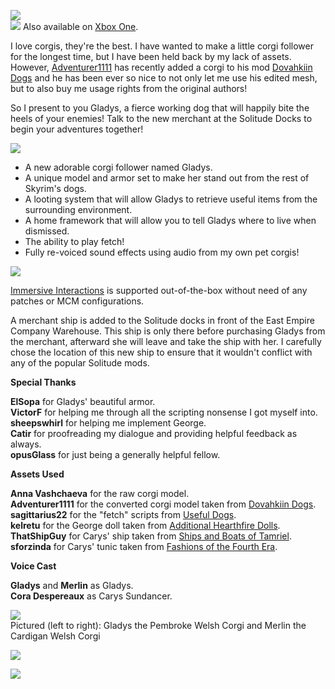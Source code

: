 ![](https://raw.githubusercontent.com/PierreDespereaux/PierreDespereaux/master/assets/images/banners/Gladys%20the%20Corgi.png)\
[![](https://raw.githubusercontent.com/PierreDespereaux/PierreDespereaux/master/assets/images/Xbox%20Tiny.png)](https://bethesda.net/en/mods/skyrim/mod-detail/4217662) Also available on [Xbox One](https://bethesda.net/en/mods/skyrim/mod-detail/4217662).

I love corgis, they're the best. I have wanted to make a little corgi follower for the longest time, but I have been held back by my lack of assets. However, [Adventurer1111](https://www.nexusmods.com/skyrimspecialedition/users/49731726) has recently added a corgi to his mod [Dovahkiin Dogs](https://www.nexusmods.com/skyrimspecialedition/mods/40885) and he has been ever so nice to not only let me use his edited mesh, but to also buy me usage rights from the original authors!

So I present to you Gladys, a fierce working dog that will happily bite the heels of your enemies! Talk to the new merchant at the Solitude Docks to begin your adventures together!

![](https://raw.githubusercontent.com/PierreDespereaux/PierreDespereaux/master/assets/images/banners/Features.png)

-   A new adorable corgi follower named Gladys.
-   A unique model and armor set to make her stand out from the rest of Skyrim's dogs.
-   A looting system that will allow Gladys to retrieve useful items from the surrounding environment.
-   A home framework that will allow you to tell Gladys where to live when dismissed.
-   The ability to play fetch!
-   Fully re-voiced sound effects using audio from my own pet corgis!

![](https://raw.githubusercontent.com/PierreDespereaux/PierreDespereaux/master/assets/images/banners/Compatibility.png)

[Immersive Interactions](https://www.nexusmods.com/skyrimspecialedition/mods/47670)﻿ is supported out-of-the-box without need of any patches or MCM configurations.

A merchant ship is added to the Solitude docks in front of the East Empire Company Warehouse. This ship is only there before purchasing Gladys from the merchant, afterward she will leave and take the ship with her. I carefully chose the location of this new ship to ensure that it wouldn't conflict with any of the popular Solitude mods.
 
**Special Thanks**

**ElSopa** for Gladys' beautiful armor.\
**VictorF** for helping me through all the scripting nonsense I got myself into.\
**sheepswhirl** for helping me implement George.\
**Catir** for proofreading my dialogue and providing helpful feedback as always.\
**opusGlass** for just being a generally helpful fellow.

**Assets Used**

**Anna Vashchaeva** for the raw corgi model.\
**Adventurer1111** for the converted corgi model taken from [Dovahkiin Dogs](https://www.nexusmods.com/skyrimspecialedition/mods/40885).\
**sagittarius22** for the "fetch" scripts from [Useful Dogs](https://www.nexusmods.com/skyrimspecialedition/mods/1666).\
**kelretu** for the George doll taken from [Additional Hearthfire Dolls](https://www.nexusmods.com/skyrimspecialedition/mods/46930).\
**ThatShipGuy** for Carys' ship taken from [Ships and Boats of Tamriel](https://www.nexusmods.com/skyrimspecialedition/mods/41653).\
**sforzinda** for Carys' tunic taken from [Fashions of the Fourth Era](https://sforzmods.tumblr.com/sse_fashions).

**Voice Cast**

**Gladys** and **Merlin** as Gladys.\
**Cora Despereaux** as Carys Sundancer.

![](https://raw.githubusercontent.com/PierreDespereaux/PierreDespereaux/master/assets/images/banners/Gladys%20Voice%20Cast.jpg)\
Pictured (left to right): Gladys the Pembroke Welsh Corgi and Merlin the Cardigan Welsh Corgi

![](https://raw.githubusercontent.com/PierreDespereaux/PierreDespereaux/master/assets/images/banners/My%20Mods.png)

[![](https://raw.githubusercontent.com/PierreDespereaux/PierreDespereaux/master/assets/images/banners/Master.png)](https://www.nexusmods.com/users/61720101)
